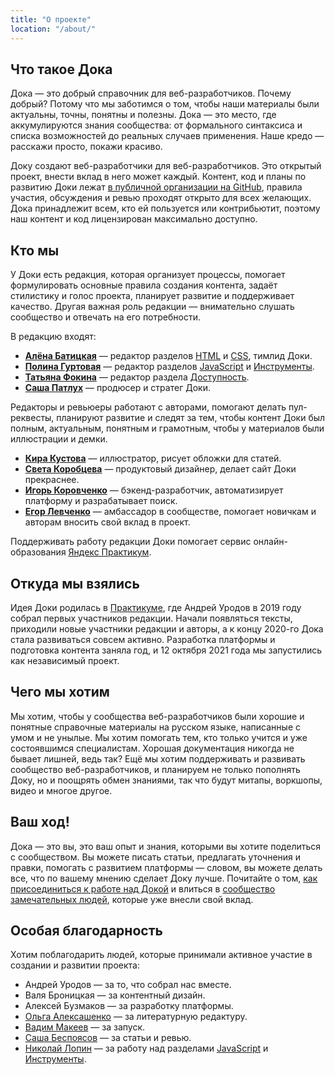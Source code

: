 ```yaml
---
title: "О проекте"
location: "/about/"
---
```


## Что такое Дока

Дока — это добрый справочник для веб-разработчиков. Почему добрый? Потому что мы заботимся о том, чтобы наши материалы были актуальны, точны, понятны и полезны. Дока — это место, где аккумулируются знания сообщества: от формального синтаксиса и списка возможностей до реальных случаев применения. Наше кредо — расскажи просто, покажи красиво.

Доку создают веб-разработчики для веб-разработчиков. Это открытый проект, внести вклад в него может каждый. Контент, код и планы по развитию Доки лежат [в публичной организации на GitHub](https://github.com/doka-guide/), правила участия, обсуждения и ревью проходят открыто для всех желающих. Дока принадлежит всем, кто ей пользуется или контрибьютит, поэтому наш контент и код лицензирован максимально доступно.

## Кто мы

У Доки есть редакция, которая организует процессы, помогает формулировать основные правила создания контента, задаёт стилистику и голос проекта, планирует развитие и поддерживает качество. Другая важная роль редакции — внимательно слушать сообщество и отвечать на его потребности.

В редакцию входят:

- **<!-- yaspeller ignore:start -->[Алёна Батицкая](/people/solarrust/)<!-- yaspeller ignore:end -->** — редактор разделов [HTML](/html/) и [CSS](/css/), тимлид Доки.
- **<!-- yaspeller ignore:start -->[Полина Гуртовая](/people/hellsquirrel/)<!-- yaspeller ignore:end -->** — редактор разделов [JavaScript](/js/) и [Инструменты](/tools/).
- **<!-- yaspeller ignore:start -->[Татьяна Фокина](/people/hellsquirrel/)<!-- yaspeller ignore:end -->** — редактор раздела [Доступность](/a11y/).
- **<!-- yaspeller ignore:start -->[Саша Патлух](/people/pa7lux/)<!-- yaspeller ignore:end -->** — продюсер и стратег Доки.

Редакторы и ревьюеры работают с авторами, помогают делать пул-реквесты, планируют развитие и следят за тем, чтобы контент Доки был полным, актуальным, понятным и грамотным, чтобы у материалов были иллюстрации и демки.

- **<!-- yaspeller ignore:start -->[Кира Кустова](/people/kirakusto/)<!-- yaspeller ignore:end -->** — иллюстратор, рисует обложки для статей.
- **<!-- yaspeller ignore:start -->[Света Коробцева](/people/skorobaeus/)<!-- yaspeller ignore:end -->** — продуктовый дизайнер, делает сайт Доки прекраснее.
- **<!-- yaspeller ignore:start -->[Игорь Коровченко](/people/igsekor/)<!-- yaspeller ignore:end -->** — бэкенд-разработчик, автоматизирует платформу и разрабатывает поиск.
- **<!-- yaspeller ignore:start -->[Егор Левченко](/people/furtivite/)<!-- yaspeller ignore:end -->** — амбассадор в сообществе, помогает новичкам и авторам вносить свой вклад в проект.

Поддерживать работу редакции Доки помогает сервис онлайн-образования [Яндекс Практикум](https://practicum.yandex.ru/programming-upskilling/?utm_source=pr&utm_medium=content&utm_campaign=pr_content_programming-upskilling_doka?utm_content=about-partnership).

## Откуда мы взялись

Идея Доки родилась в [Практикуме](https://practicum.yandex.ru/programming-upskilling/?utm_source=pr&utm_medium=content&utm_campaign=pr_content_programming-upskilling_doka?utm_content=about-partnership), где <!-- yaspeller ignore:start -->Андрей Уродов<!-- yaspeller ignore:end --> в 2019 году собрал первых участников редакции. Начали появляться тексты, приходили новые участники редакции и авторы, а к концу 2020-го Дока стала развиваться совсем активно. Разработка платформы и подготовка контента заняла год, и 12 октября 2021 года мы запустились как независимый проект.

## Чего мы хотим

Мы хотим, чтобы у сообщества веб-разработчиков были хорошие и понятные справочные материалы на русском языке, написанные с умом и не унылые. Мы хотим помогать тем, кто только учится и уже состоявшимся специалистам. Хорошая документация никогда не бывает лишней, ведь так? Ещё мы хотим поддерживать и развивать сообщество веб-разработчиков, и планируем не только пополнять Доку, но и поощрять обмен знаниями, так что будут митапы, воркшопы, видео и многое другое.

## Ваш ход!

Дока — это вы, это ваш опыт и знания, которыми вы хотите поделиться с сообществом. Вы можете писать статьи, предлагать уточнения и правки, помогать с развитием платформы — словом, вы можете делать все, что по вашему мнению сделает Доку лучше. Почитайте о том, [как присоединиться к работе над Докой](https://github.com/doka-guide/content/blob/main/docs/contributing.md) и влиться в [сообщество замечательных людей](/people/), которые уже внесли свой вклад.

## Особая благодарность

Хотим поблагодарить людей, которые принимали активное участие в создании и развитии проекта:

- <!-- yaspeller ignore:start -->Андрей Уродов<!-- yaspeller ignore:end --> — за то, что собрал нас вместе.
- <!-- yaspeller ignore:start -->Валя Броницкая<!-- yaspeller ignore:end --> — за контентный дизайн.
- <!-- yaspeller ignore:start -->Алексей Бузмаков<!-- yaspeller ignore:end --> — за разработку платформы.
- [<!-- yaspeller ignore:start -->Ольга Алексашенко<!-- yaspeller ignore:end -->](/people/tachisis/) — за литературную редактуру.
- [<!-- yaspeller ignore:start -->Вадим Макеев<!-- yaspeller ignore:end -->](/people/pepelsbey/) — за запуск.
- [<!-- yaspeller ignore:start -->Саша Беспоясов<!-- yaspeller ignore:end -->](/people/bespoyasov/) — за статьи и ревью.
- [<!-- yaspeller ignore:start -->Николай Лопин<!-- yaspeller ignore:end -->](/people/nlopin/) — за работу над разделами [JavaScript](/js/) и [Инструменты](/tools/).

